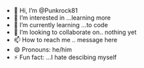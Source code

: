 - 👋 Hi, I’m @Punkrock81
- 👀 I’m interested in ...learning more
- 🌱 I’m currently learning ...to code
- 💞️ I’m looking to collaborate on.. nothing yet
- 📫 How to reach me .. message here
- 😄 Pronouns: he/him
- ⚡ Fun fact: ...I hate descibing myself

<!---
Punkrock81/Punkrock81 is a ✨ special ✨ repository because its `README.md` (this file) appears on your GitHub profile.
You can click the Preview link to take a look at your changes.
--->
